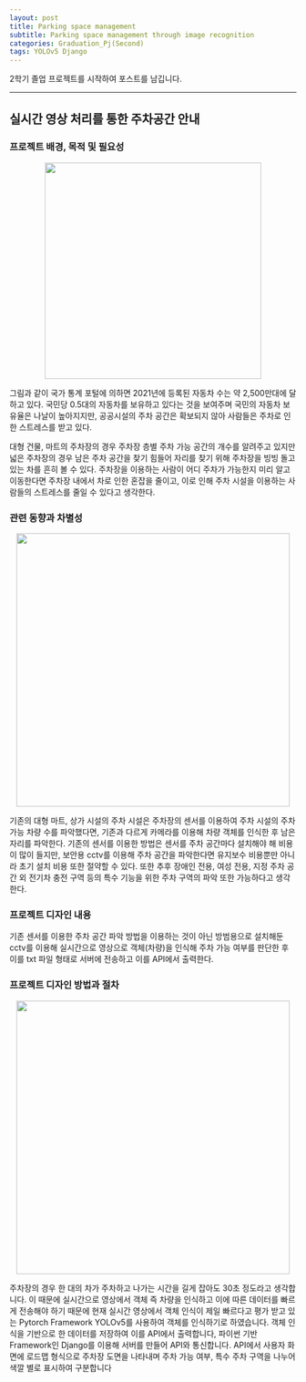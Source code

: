```yaml
---
layout: post
title: Parking space management
subtitle: Parking space management through image recognition
categories: Graduation_Pj(Second)
tags: YOLOv5 Django 
---
```


 2학기 졸업 프로젝트를 시작하여 포스트를 남깁니다.

 ---
## 실시간 영상 처리를 통한 주차공간 안내
 
### 프로젝트 배경, 목적 및 필요성
<p align="center">
 <img src = "https://user-images.githubusercontent.com/77920565/191418008-f6aea56e-2273-41ad-9f31-674f7747dbc3.png" width = 380>
 </p>

 그림과 같이 국가 통계 포털에 의하면 2021년에 등록된 자동차 수는 약 2,500만대에 달하고 있다. 국민당 0.5대의 자동차를 보유하고 있다는 것을 보여주며 국민의 자동차 보유율은 나날이 높아지지만, 공공시설의 주차 공간은 확보되지 않아 사람들은 주차로 인한 스트레스를 받고 있다.

 대형 건물, 마트의 주차장의 경우 주차장 층별 주차 가능 공간의 개수를 알려주고 있지만 넓은 주차장의 경우 남은 주차 공간을 찾기 힘들어 자리를 찾기 위해 주차장을 빙빙 돌고 있는 차를 흔히 볼 수 있다. 주차장을 이용하는 사람이 어디 주차가 가능한지 미리 알고 이동한다면 주차장 내에서 차로 인한 혼잡을 줄이고, 이로 인해 주차 시설을 이용하는 사람들의 스트레스를 줄일 수 있다고 생각한다.

### 관련 동향과 차별성
 <p align="center">
 <img src = "https://user-images.githubusercontent.com/77920565/191418512-fabd507f-e50e-4138-a463-31dfa5384bce.png" width = 480>
 </p>
 기존의 대형 마트, 상가 시설의 주차 시설은 주차장의 센서를 이용하여 주차 시설의 주차 가능 차량 수를 파악했다면, 기존과 다르게 카메라를 이용해 차량 객체를 인식한 후 남은 자리를 파악한다.
 기존의 센서를 이용한 방법은 센서를 주차 공간마다 설치해야 해 비용이 많이 들지만, 보안용 cctv를 이용해 주차 공간을 파악한다면 유지보수 비용뿐만 아니라 초기 설치 비용 또한 절약할 수 있다.
 또한 추후 장애인 전용, 여성 전용, 지정 주차 공간 외 전기차 충전 구역 등의 특수 기능을 위한 주차 구역의 파악 또한 가능하다고 생각한다.

### 프로젝트 디자인 내용
  기존 센서를 이용한 주차 공간 파악 방법을 이용하는 것이 아닌 방범용으로 설치해둔 cctv를 이용해 실시간으로 영상으로 객체(차량)을 인식해 주차 가능 여부를 판단한 후 이를 txt 파일 형태로 서버에 전송하고 이를 API에서 출력한다.

### 프로젝트 디자인 방법과 절차
<p align="center">
 <img src = "https://user-images.githubusercontent.com/77920565/191418700-4af2f54b-c12f-4cbc-893b-37d2ecf59546.png" width = 480>
 </p>
 주차장의 경우 한 대의 차가 주차하고 나가는 시간을 길게 잡아도 30초 정도라고 생각합니다. 이 때문에 실시간으로 영상에서 객체 즉 차량을 인식하고 이에 따른 데이터를 빠르게 전송해야 하기 때문에 현재 실시간 영상에서 객체 인식이 제일 빠르다고 평가 받고 있는 Pytorch Framework YOLOv5를 사용하여 객체를 인식하기로 하였습니다.
 객체 인식을 기반으로 한 데이터를 저장하여 이를 API에서 출력합니다, 파이썬 기반 Framework인 Django를 이용해 서버를 만들어 API와 통신합니다.
 API에서 사용자 화면에 로드맵 형식으로 주차장 도면을 나타내며 주차 가능 여부, 특수 주차 구역을 나누어 색깔 별로 표시하여 구분합니다
